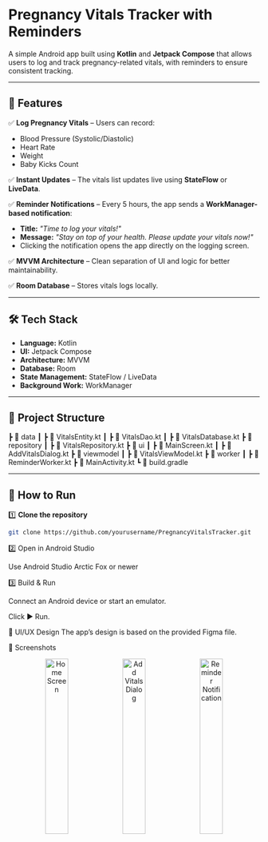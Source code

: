 #  Pregnancy Vitals Tracker with Reminders  

A simple Android app built using **Kotlin** and **Jetpack Compose** that allows users to log and track pregnancy-related vitals, with reminders to ensure consistent tracking.  

---

## 📌 Features  

✅ **Log Pregnancy Vitals** – Users can record:  
- Blood Pressure (Systolic/Diastolic)  
- Heart Rate  
- Weight  
- Baby Kicks Count  

✅ **Instant Updates** – The vitals list updates live using **StateFlow** or **LiveData**.  

✅ **Reminder Notifications** – Every 5 hours, the app sends a **WorkManager-based notification**:  
- **Title:** _"Time to log your vitals!"_  
- **Message:** _"Stay on top of your health. Please update your vitals now!"_  
- Clicking the notification opens the app directly on the logging screen.  

✅ **MVVM Architecture** – Clean separation of UI and logic for better maintainability.  

✅ **Room Database** – Stores vitals logs locally.  

---

## 🛠 Tech Stack  

- **Language:** Kotlin  
- **UI:** Jetpack Compose  
- **Architecture:** MVVM  
- **Database:** Room  
- **State Management:** StateFlow / LiveData  
- **Background Work:** WorkManager  

---

## 📂 Project Structure  

┣ 📂 data
┃ ┣ 📜 VitalsEntity.kt
┃ ┣ 📜 VitalsDao.kt
┃ ┣ 📜 VitalsDatabase.kt
┣ 📂 repository
┃ ┣ 📜 VitalsRepository.kt
┣ 📂 ui
┃ ┣ 📜 MainScreen.kt
┃ ┣ 📜 AddVitalsDialog.kt
┣ 📂 viewmodel
┃ ┣ 📜 VitalsViewModel.kt
┣ 📂 worker
┃ ┣ 📜 ReminderWorker.kt
┣ 📜 MainActivity.kt
┗ 📜 build.gradle


---

## 🚀 How to Run  

1️⃣ **Clone the repository**  
```bash
git clone https://github.com/yourusername/PregnancyVitalsTracker.git
```

2️⃣ Open in Android Studio

Use Android Studio Arctic Fox or newer

3️⃣ Build & Run

Connect an Android device or start an emulator.

Click ▶️ Run.

🎨 UI/UX Design
The app’s design is based on the provided Figma file.

📸 Screenshots


<p align="center">
  <img src="https://github.com/user-attachments/assets/2195fa98-0f0f-4a84-a748-94fd30155dd7" alt="Home Screen" width="30%" />
  <img src="https://github.com/user-attachments/assets/0934f0fd-cf28-4b47-aebe-d566c7af2766" alt="Add Vitals Dialog" width="30%" />
  <img src="https://github.com/user-attachments/assets/77fbcd58-4559-4df0-9236-bfca90cdda45" alt="Reminder Notification" width="30%" />
</p>

